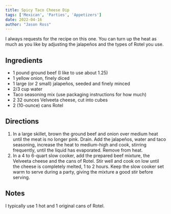```yaml
---
title: Spicy Taco Cheese Dip
tags: ['Mexican', 'Parties', 'Appetizers']
date: 2022-04-16
author: "Jason Ross"
---
```


I always requests for the recipe on this one. You can turn up the heat as much as you like by adjusting the jalapeños and the types of Rotel you use.

## Ingredients

- 1 pound ground beef (I like to use about 1.25)
- 1 yellow onion, finely diced
- 1 large (or 2 small) jalapeños, seeded and finely minced
- 2/3 cup water
- Taco seasoning mix (use packaging instructions for how much)
- 2 32 ounces Velveeta cheese, cut into cubes
- 2 (10-ounce) cans Rotel

## Directions

1. In a large skillet, brown the ground beef and onion over medium heat until the meat is no longer pink. Drain. Add the jalapeños, water and taco seasoning, increase the heat to medium-high and cook, stirring frequently, until the liquid has evaporated. Remove from heat.
2. In a 4 to 6-quart slow cooker, add the prepared beef mixture, the Velveeta cheese and the cans of Rotel. Stir well and cook on low until the cheese is completely melted, 1 to 2 hours. Keep the slow cooker set warm to serve during a party, giving the mixture a good stir before serving.

## Notes

I typically use 1 hot and 1 original cans of Rotel.